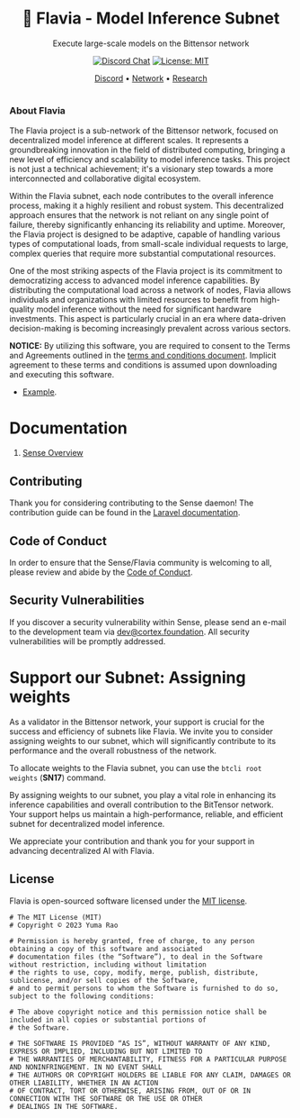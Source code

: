 <div align="center">

# **🌸 Flavia - Model Inference Subnet**
Execute large-scale models on the Bittensor network

[![Discord Chat](https://img.shields.io/discord/308323056592486420.svg)](https://discord.gg/bittensor)
[![License: MIT](https://img.shields.io/badge/License-MIT-yellow.svg)](https://opensource.org/licenses/MIT) 


[Discord](https://discord.gg/bittensor) • [Network](https://taostats.io/) • [Research](https://bittensor.com/whitepaper)
</div>


</div>

#
### About Flavia

The Flavia project is a sub-network of the Bittensor network, focused on decentralized model inference at different scales. It represents a groundbreaking innovation in the field of distributed computing, bringing a new level of efficiency and scalability to model inference tasks. This project is not just a technical achievement; it's a visionary step towards a more interconnected and collaborative digital ecosystem.

Within the Flavia subnet, each node contributes to the overall inference process, making it a highly resilient and robust system. This decentralized approach ensures that the network is not reliant on any single point of failure, thereby significantly enhancing its reliability and uptime. Moreover, the Flavia project is designed to be adaptive, capable of handling various types of computational loads, from small-scale individual requests to large, complex queries that require more substantial computational resources.

One of the most striking aspects of the Flavia project is its commitment to democratizing access to advanced model inference capabilities. By distributing the computational load across a network of nodes, Flavia allows individuals and organizations with limited resources to benefit from high-quality model inference without the need for significant hardware investments. This aspect is particularly crucial in an era where data-driven decision-making is becoming increasingly prevalent across various sectors.

**NOTICE:** By utilizing this software, you are required to consent to the Terms and Agreements outlined in the [terms and conditions document](https://example.com). Implicit agreement to these terms and conditions is assumed upon downloading and executing this software.

- [Example](https://example.com).
  
# Documentation
1. [Sense Overview](#overview)

## Contributing

Thank you for considering contributing to the Sense daemon! The contribution guide can be found in the [Laravel documentation]((https://github.com/CortexLM/sense)/docs/contributions).

## Code of Conduct

In order to ensure that the Sense/Flavia community is welcoming to all, please review and abide by the [Code of Conduct](https://github.com/CortexLM/sense/docs/contributions#code-of-conduct).

## Security Vulnerabilities

If you discover a security vulnerability within Sense, please send an e-mail to the development team via [dev@cortex.foundation](mailto:dev@cortex.foundation). All security vulnerabilities will be promptly addressed.


# Support our Subnet: Assigning weights
As a validator in the Bittensor network, your support is crucial for the success and efficiency of subnets like Flavia. We invite you to consider assigning weights to our subnet, which will significantly contribute to its performance and the overall robustness of the network.

To allocate weights to the Flavia subnet, you can use the ```btcli root weights``` (**SN17**) command.

By assigning weights to our subnet, you play a vital role in enhancing its inference capabilities and overall contribution to the BitTensor network. Your support helps us maintain a high-performance, reliable, and efficient subnet for decentralized model inference.

We appreciate your contribution and thank you for your support in advancing decentralized AI with Flavia.

## License

Flavia  is open-sourced software licensed under the [MIT license](https://opensource.org/licenses/MIT).
```text
# The MIT License (MIT)
# Copyright © 2023 Yuma Rao

# Permission is hereby granted, free of charge, to any person obtaining a copy of this software and associated
# documentation files (the “Software”), to deal in the Software without restriction, including without limitation
# the rights to use, copy, modify, merge, publish, distribute, sublicense, and/or sell copies of the Software,
# and to permit persons to whom the Software is furnished to do so, subject to the following conditions:

# The above copyright notice and this permission notice shall be included in all copies or substantial portions of
# the Software.

# THE SOFTWARE IS PROVIDED “AS IS”, WITHOUT WARRANTY OF ANY KIND, EXPRESS OR IMPLIED, INCLUDING BUT NOT LIMITED TO
# THE WARRANTIES OF MERCHANTABILITY, FITNESS FOR A PARTICULAR PURPOSE AND NONINFRINGEMENT. IN NO EVENT SHALL
# THE AUTHORS OR COPYRIGHT HOLDERS BE LIABLE FOR ANY CLAIM, DAMAGES OR OTHER LIABILITY, WHETHER IN AN ACTION
# OF CONTRACT, TORT OR OTHERWISE, ARISING FROM, OUT OF OR IN CONNECTION WITH THE SOFTWARE OR THE USE OR OTHER
# DEALINGS IN THE SOFTWARE.
```
